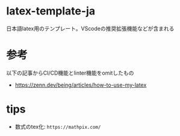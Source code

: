 # latex-template-ja
日本語latex用のテンプレート。VScodeの推奨拡張機能などが含まれる

# 参考
以下の記事からCI/CD機能とlinter機能をomitしたもの
- https://zenn.dev/being/articles/how-to-use-my-latex

# tips
- 数式のtex化: `https://mathpix.com/`
